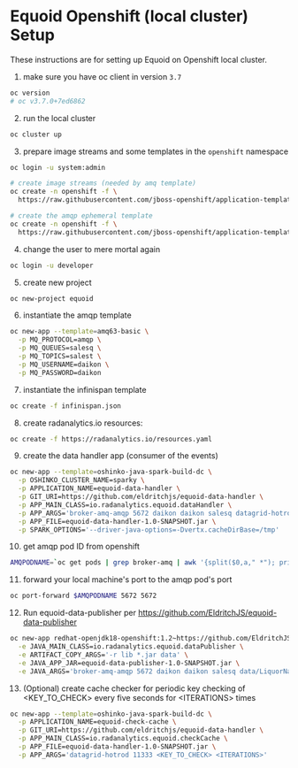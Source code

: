 # Equoid Openshift (local cluster) Setup

These instructions are for setting up Equoid on Openshift local cluster.
1. make sure you have oc client in version `3.7`
```bash
oc version
# oc v3.7.0+7ed6862
```
2. run the local cluster
```bash
oc cluster up
```

3. prepare image streams and some templates in the `openshift` namespace
```bash
oc login -u system:admin
```

```bash
# create image streams (needed by amq template)
oc create -n openshift -f \
  https://raw.githubusercontent.com/jboss-openshift/application-templates/master/jboss-image-streams.json
```

```bash
# create the amqp ephemeral template
oc create -n openshift -f \
  https://raw.githubusercontent.com/jboss-openshift/application-templates/master/amq/amq63-basic.json
```

4. change the user to mere mortal again
```bash
oc login -u developer
```

5. create new project
```bash
oc new-project equoid
```

6. instantiate the amqp template
```bash 
oc new-app --template=amq63-basic \
  -p MQ_PROTOCOL=amqp \
  -p MQ_QUEUES=salesq \
  -p MQ_TOPICS=salest \
  -p MQ_USERNAME=daikon \
  -p MQ_PASSWORD=daikon
```

7. instantiate the infinispan template
```bash
oc create -f infinispan.json
```

8. create radanalytics.io resources:
```bash
oc create -f https://radanalytics.io/resources.yaml
```

9. create the data handler app (consumer of the events)
```bash
oc new-app --template=oshinko-java-spark-build-dc \
  -p OSHINKO_CLUSTER_NAME=sparky \
  -p APPLICATION_NAME=equoid-data-handler \
  -p GIT_URI=https://github.com/eldritchjs/equoid-data-handler \
  -p APP_MAIN_CLASS=io.radanalytics.equoid.dataHandler \
  -p APP_ARGS='broker-amq-amqp 5672 daikon daikon salesq datagrid-hotrod 11333 10 6 0.9' \
  -p APP_FILE=equoid-data-handler-1.0-SNAPSHOT.jar \
  -p SPARK_OPTIONS='--driver-java-options=-Dvertx.cacheDirBase=/tmp'
```
10. get amqp pod ID from openshift 
```bash
AMQPODNAME=`oc get pods | grep broker-amq | awk '{split($0,a," *"); print a[1]}'` ``
```

11. forward your local machine's port to the amqp pod's port
```bash
oc port-forward $AMQPODNAME 5672 5672
```
12. Run equoid-data-publisher per https://github.com/EldritchJS/equoid-data-publisher
```bash
oc new-app redhat-openjdk18-openshift:1.2~https://github.com/EldritchJS/equoid-data-publisher \
  -e JAVA_MAIN_CLASS=io.radanalytics.equoid.dataPublisher \
  -e ARTIFACT_COPY_ARGS='-r lib *.jar data' \
  -e JAVA_APP_JAR=equoid-data-publisher-1.0-SNAPSHOT.jar \
  -e JAVA_ARGS='broker-amq-amqp 5672 daikon daikon salesq data/LiquorNames.txt'
```

13. (Optional) create cache checker for periodic key checking of \<KEY\_TO\_CHECK\> every five seconds for \<ITERATIONS\> times
```bash
oc new-app --template=oshinko-java-spark-build-dc \
  -p APPLICATION_NAME=equoid-check-cache \
  -p GIT_URI=https://github.com/eldritchjs/equoid-data-handler \
  -p APP_MAIN_CLASS=io.radanalytics.equoid.checkCache \
  -p APP_FILE=equoid-data-handler-1.0-SNAPSHOT.jar \
  -p APP_ARGS='datagrid-hotrod 11333 <KEY_TO_CHECK> <ITERATIONS>'
```
